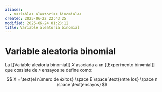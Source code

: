 ```yaml
---
aliases:
  - Variables aleatorias binomiales
created: 2025-06-22 22:43:25
modified: 2025-06-24 01:23:12
title: Variable aleatoria binomial
---
```


# Variable aleatoria binomial

La [[Variable aleatoria binomial]] $X$ asociada a un [[Experimento binomial]] que consiste de $n$ ensayos se define como:

$$
X = \text{el número de éxitos} \space E \space \text{entre los} \space n \space \text{ensayos}
$$
